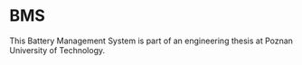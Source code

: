 # BMS
This Battery Management System is part of an engineering thesis at Poznan University of Technology.
